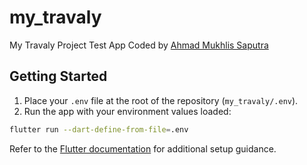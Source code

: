 # my_travaly

My Travaly Project Test App
Coded by [Ahmad Mukhlis Saputra](https://www.linkedin.com/in/ahmad-mukhlish/)

## Getting Started

1. Place your `.env` file at the root of the repository (`my_travaly/.env`).
2. Run the app with your environment values loaded:

```bash
flutter run --dart-define-from-file=.env
```

Refer to the [Flutter documentation](https://docs.flutter.dev/) for additional setup guidance.